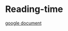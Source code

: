 # Reading-time

<a href='https://developer.chrome.com/docs/extensions/mv3/getstarted/tut-reading-time/'>google document</a>
